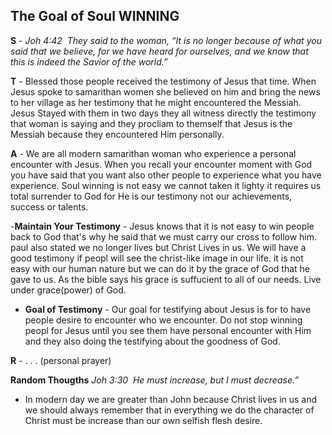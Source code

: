 ## The Goal of Soul WINNING

__S__ - _Joh 4:42  They said to the woman, “It is no longer because of what you said that we believe, for we have heard for ourselves, and we know that this is indeed the Savior of the world.”_

__T__ - Blessed those people received the testimony of Jesus that time. When Jesus spoke to samarithan women she believed on him and bring the news to her village as her testimony that he might encountered the Messiah. Jesus Stayed with them in two days they all witness directly the testimony that woman is saying and they procliam to themself that Jesus is the Messiah because they encountered Him personally.

__A__ - We are all modern samarithan woman who experience a personal encounter with Jesus. When you recall your encounter moment with God you have said that you want also other people to experience what you have experience. Soul winning is not easy we cannot taken it lighty it requires us total surrender to God for He is our testimony not our achievements, success or talents.

 -__Maintain Your Testimony__ - Jesus knows that it is not easy to win people back to God that's why he said that we must carry our cross to follow him. paul also stated we no longer lives but Christ Lives in us. We will have a good testimony if peopl will see the christ-like image in our life. it is not easy with our human nature but we can do it by the grace of God that he gave to us. As the bible says his grace is suffucient to all of our needs. Live under grace(power) of God.

 - __Goal of Testimony__ - Our goal for testifying about Jesus is for to have people desire to encounter who we encounter. Do not stop winning peopl for Jesus until you see them have personal encounter with Him and they also doing the testifying about the goodness of God.

__R__ - . . . (personal prayer)


__Random Thougths__
_Joh 3:30  He must increase, but I must decrease.”_
 - In modern day we are greater than John because Christ lives in us and we should always remember that in everything we do the character of Christ must be increase than our own selfish flesh desire.
